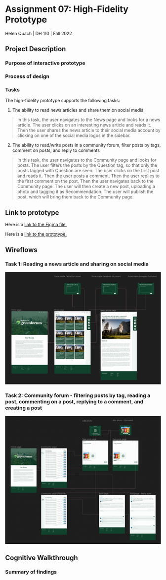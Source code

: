 # Assignment 07: High-Fidelity Prototype
Helen Quach | DH 110 | Fall 2022

## Project Description

### Purpose of interactive prototype

### Process of design

### Tasks
The high-fidelity prototype supports the following tasks:
1. The ability to read news articles and share them on social media
> In this task, the user navigates to the News page and looks for a news article. The user clicks on an interesting news article and reads it. Then the user shares the news article to their social media account by clicking on one of the social media logos in the sidebar.
2. The ability to read/write posts in a community forum, filter posts by tags, comment on posts, and reply to comments
> In this task, the user navigates to the Community page and looks for posts. The user filters the posts by the Question tag, so that only the posts tagged with Question are seen. The user clicks on the first post and reads it. Then the user posts a comment. Then the user replies to the first comment on the post. Then the user navigates back to the Community page. The user will then create a new post, uploading a photo and tagging it as Recommendation. The user will publish the post, which will bring them back to the Community page.

## Link to prototype
Here is a [link to the Figma file.](https://www.figma.com/file/RqIQmTZjp8CDBBa9xSuupa/DH-110-High-Fidelity-Prototype?node-id=0%3A1&t=I44rO9CoIGDLds6D-1)

Here is a [link to the prototype.](https://www.figma.com/proto/RqIQmTZjp8CDBBa9xSuupa/DH-110-High-Fidelity-Prototype?node-id=0%3A1&t=I44rO9CoIGDLds6D-1)

## Wireflows
### Task 1: Reading a news article and sharing on social media
![task-1](wireflow-task-1.png)
### Task 2: Community forum - filtering posts by tag, reading a post, commenting on a post, replying to a comment, and creating a post
![task-2](wireflow-task-2.png)

## Cognitive Walkthrough

### Summary of findings
